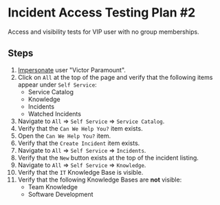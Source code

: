 # Incident Access Testing Plan #2

Access and visibility tests for VIP user with no group memberships.

## Steps

1. [Impersonate](../Impersonation.md) user "Victor Paramount".
2. Click on `All` at the top of the page and verify that the following items appear under `Self Service`:
   - Service Catalog
   - Knowledge
   - Incidents
   - Watched Incidents
3. Navigate to `All` ⇒ `Self Service` ⇒ `Service Catalog`.
4. Verify that the `Can We Help You?` item exists.
5. Open the `Can We Help You?` item.
6. Verify that the `Create Incident` item exists.
7. Navigate to `All` ⇒ `Self Service` ⇒ `Incidents`.
8. Verify that the `New` button exists at the top of the incident listing.
9. Navigate to `All` ⇒ `Self Service` ⇒ `Knowledge`.
10. Verify that the `IT` Knowledge Base is visible.
11. Verify that the following Knowledge Bases are **not** visible:
    - Team Knowledge
    - Software Development
